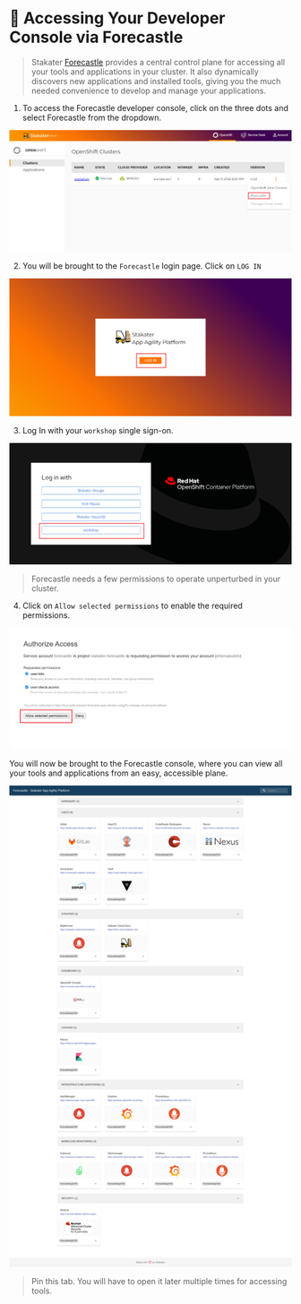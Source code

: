 # 🍄 Accessing Your Developer Console via Forecastle

> Stakater [Forecastle](https://github.com/stakater/Forecastle) provides a central control plane for accessing all your tools and applications in your cluster. It also dynamically discovers new applications and installed tools, giving you the much needed convenience to develop and manage your applications.

1. To access the Forecastle developer console, click on the three dots and select Forecastle from the dropdown.

![Forecastle-page1](./images/forecastle-login-1.png)

2. You will be brought to the `Forecastle` login page. Click on `LOG IN` 

![Forecastle-page2](./images/forecastle-login-2.png)

3. Log In with your `workshop` single sign-on.

![login_sso-page](./images/workshop-sso-page-1.png)

> Forecastle needs a few permissions to operate unperturbed in your cluster. 

4. Click on `Allow selected permissions` to enable the required permissions.

![permission-page](./images/permission-page.png)

You will now be brought to the Forecastle console, where you can view all your tools and applications from an easy, accessible plane.

![Forecastle_console-page2](./images/forecastle-console.png)

> Pin this tab. You will have to open it later multiple times for accessing tools.